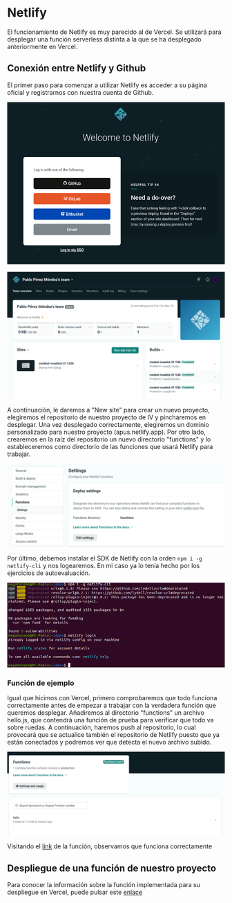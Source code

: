# Netlify

El funcionamiento de Netlify es muy parecido al de Vercel. Se utilizará para desplegar una función serverless distinta a la que se ha desplegado anteriormente en Vercel.

## Conexión entre Netlify y Github

El primer paso para comenzar a utilizar Netlify es acceder a su página oficial y registrarnos con nuestra cuenta de Github.

![netlify_connect](https://github.com/Megatorpon/Apus/blob/main/docs/img/netlify_connect.png)

![netlify_account](https://github.com/Megatorpon/Apus/blob/main/docs/img/netlify_account.png)

A continuación, le daremos a "New site" para crear un nuevo proyecto, elegiremos el repositorio de nuestro proyecto de IV y pincharemos en desplegar. Una vez desplegado correctamente, elegiremos un dominio personalizado para nuestro proyecto (apus.netlify.app). Por otro lado, crearemos en la raíz del repositorio un nuevo directorio "functions" y lo estableceremos como directorio de las funciones que usará Netlify para trabajar.

![netlify_settings](https://github.com/Megatorpon/Apus/blob/main/docs/img/netlify_settings.png)

Por último, debemos instalar el SDK de Netlify con la orden `npm i -g netlify-cli` y nos logearemos. En mi caso ya lo tenía hecho por los ejercicios de autoevaluación.

![netlify_install](https://github.com/Megatorpon/Apus/blob/main/docs/img/netlify_install.png)

### Función de ejemplo

Igual que hicimos con Vercel, primero comprobaremos que todo funciona correctamente antes de empezar a trabajar con la verdadera función que queremos desplegar. Añadiremos al directorio "functions" un archivo hello.js, que contendrá una función de prueba para verificar que todo va sobre ruedas. A continuación, haremos push al repositorio, lo cual provocará que se actualice también el repositorio de Netlify puesto que ya están conectados y podremos ver que detecta el nuevo archivo subido.

![netlify_function](https://github.com/Megatorpon/Apus/blob/main/docs/img/netlify_function.png)

Visitando el [link](https://apus.netlify.app/.netlify/functions/hello) de la función, observamos que funciona correctamente

## Despliegue de una función de nuestro proyecto

Para conocer la información sobre la función implementada para su despliegue en Vercel, puede pulsar este [enlace](https://github.com/Megatorpon/Apus/blob/main/docs/serverless/funcion_netlify.md)
